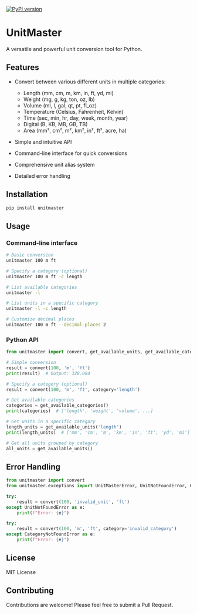 
[![PyPI version](https://badge.fury.io/py/unitmaster.svg)](https://pypi.org/project/unitmaster/)
# UnitMaster

A versatile and powerful unit conversion tool for Python.

## Features

- Convert between various different units in multiple categories:
  - Length (mm, cm, m, km, in, ft, yd, mi)
  - Weight (mg, g, kg, ton, oz, lb)
  - Volume (ml, l, gal, qt, pt, fl_oz)
  - Temperature (Celsius, Fahrenheit, Kelvin)
  - Time (sec, min, hr, day, week, month, year)
  - Digital (B, KB, MB, GB, TB)
  - Area (mm², cm², m², km², in², ft², acre, ha)

- Simple and intuitive API
- Command-line interface for quick conversions
- Comprehensive unit alias system
- Detailed error handling

## Installation

```bash
pip install unitmaster
```

## Usage

### Command-line interface

```bash
# Basic conversion
unitmaster 100 m ft

# Specify a category (optional)
unitmaster 100 m ft -c length

# List available categories
unitmaster -l

# List units in a specific category
unitmaster -l -c length

# Customize decimal places
unitmaster 100 m ft --decimal-places 2
```

### Python API

```python
from unitmaster import convert, get_available_units, get_available_categories

# Simple conversion
result = convert(100, 'm', 'ft')
print(result)  # Output: 328.084

# Specify a category (optional)
result = convert(100, 'm', 'ft', category='length')

# Get available categories
categories = get_available_categories()
print(categories)  # ['length', 'weight', 'volume', ...]

# Get units in a specific category
length_units = get_available_units('length')
print(length_units)  # ['mm', 'cm', 'm', 'km', 'in', 'ft', 'yd', 'mi']

# Get all units grouped by category
all_units = get_available_units()
```

## Error Handling

```python
from unitmaster import convert
from unitmaster.exceptions import UnitMasterError, UnitNotFoundError, CategoryNotFoundError

try:
    result = convert(100, 'invalid_unit', 'ft')
except UnitNotFoundError as e:
    print(f"Error: {e}")

try:
    result = convert(100, 'm', 'ft', category='invalid_category')
except CategoryNotFoundError as e:
    print(f"Error: {e}")
```

## License

MIT License

## Contributing

Contributions are welcome! Please feel free to submit a Pull Request.
